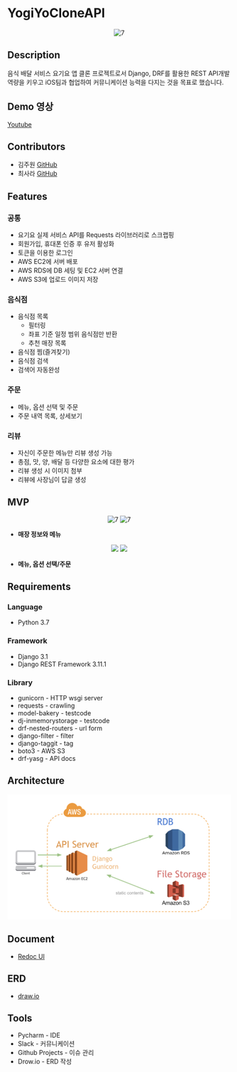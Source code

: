 # YogiYoCloneAPI

<p align="center">
<img width="400" alt="7" src="https://user-images.githubusercontent.com/63357508/95486781-6ce82c00-09ce-11eb-9d6d-08bec966d3d8.jpg"></p>


## Description
음식 배달 서비스 요기요 앱 클론 프로젝트로서 Django, DRF를 활용한 REST API개발 역량을 키우고 iOS팀과 협업하여 커뮤니케이션 능력을 다지는 것을 목표로 했습니다.

## Demo 영상
[Youtube](https://www.youtube.com/watch?v=8oCdAOqnyfQ&t=119s)


## Contributors
- 김주원 [GitHub](https://github.com/Joyykim)
- 최사라 [GitHub](https://github.com/withHappy)

## Features

### 공통
- 요기요 실제 서비스 API를 Requests 라이브러리로 스크랩핑
- 회원가입, 휴대폰 인증 후 유저 활성화
- 토큰을 이용한 로그인
- AWS EC2에 서버 배포
- AWS RDS에 DB 세팅 및 EC2 서버 연결
- AWS S3에 업로드 이미지 저장

### 음식점
- 음식점 목록
	- 필터링
	- 좌표 기준 일정 범위 음식점만 반환
	- 추천 매장 목록
- 음식점 찜(즐겨찾기)
- 음식점 검색
- 검색어 자동완성

### 주문
- 메뉴, 옵션 선택 및 주문
- 주문 내역 목록, 상세보기

### 리뷰
- 자신이 주문한 메뉴만 리뷰 생성 가능
- 총점, 맛, 양, 배달 등 다양한 요소에 대한 평가
- 리뷰 생성 시 이미지 첨부
- 리뷰에 사장님이 답글 생성

## MVP
<p align="center">
<img width="200" alt="7" src="https://user-images.githubusercontent.com/63357508/95325300-f539d480-08db-11eb-8021-fd5aa8b07752.gif">
<img width="200" alt="7" src="https://user-images.githubusercontent.com/63357508/95326151-164ef500-08dd-11eb-86e7-db04f6a12581.gif">
</p>

- **매장 정보와 메뉴**

<p align="center">
<img width="200" src="https://qussk.github.io/image/gif/yogi1.gif">
<img width="200" src="https://qussk.github.io/image/gif/yogi3.gif">
</p>

- **메뉴, 옵션 선택/주문**

## Requirements

### Language
- Python 3.7

### Framework
- Django 3.1
- Django REST Framework 3.11.1

### Library
- gunicorn - HTTP wsgi server
- requests - crawling
- model-bakery - testcode
- dj-inmemorystorage - testcode
- drf-nested-routers - url form
- django-filter - filter
- django-taggit - tag
- boto3 - AWS S3
- drf-yasg - API docs

## Architecture
![architecture](https://raw.githubusercontent.com/YogiyoCloneTeamProject/YogiYoCloneAPI/develop/readme_image/yogiyo%20architecture.png)

## Document
- [Redoc UI](https://bit.ly/3iD0OHn)

## ERD
- [draw.io](https://drive.google.com/file/d/1ozCishbdkWk1DfW-K6BgQceuMHwHoJWi/view?usp=sharing)

## Tools
- Pycharm - IDE
- Slack - 커뮤니케이션
- Github Projects - 이슈 관리
- Drow.io - ERD 작성
